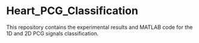 # Heart_PCG_Classification
This repository contains the experimental results and MATLAB code for the 1D and 2D PCG signals classification.
